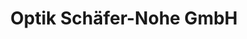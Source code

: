 ---
title: "Optik Schäfer-Nohe GmbH"
url: /niederstetten/optik-schaefer-nohe-gmbh/
shop: Optiker
---
